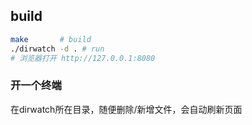 ## build

```bash
make       # build
./dirwatch -d . # run
# 浏览器打开 http://127.0.0.1:8080
```

### 开一个终端

在dirwatch所在目录，随便删除/新增文件，会自动刷新页面
